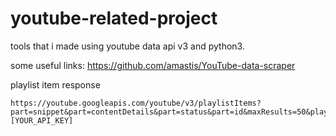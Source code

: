 # youtube-related-project
tools that i made using youtube data api v3 and python3.

some useful links:
https://github.com/amastis/YouTube-data-scraper

playlist item response
```
https://youtube.googleapis.com/youtube/v3/playlistItems?part=snippet&part=contentDetails&part=status&part=id&maxResults=50&playlistId=PLdPBL8cOjdzWQOdmxe6jhA5bhiKtxW0Oj&key=[YOUR_API_KEY]
```



